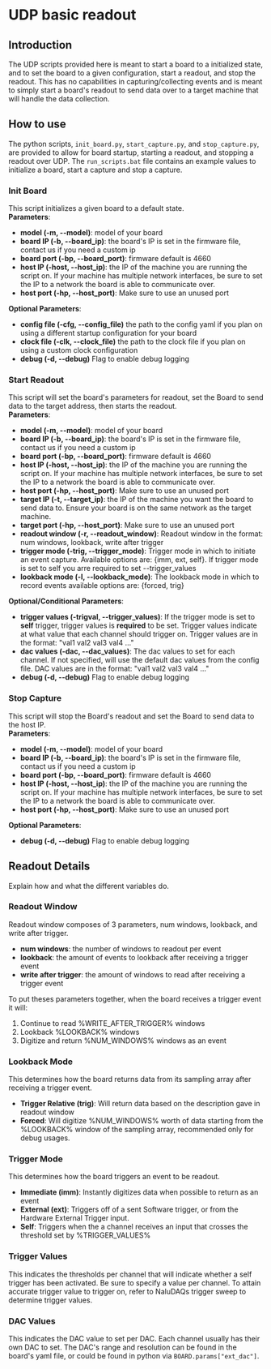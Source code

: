 # UDP basic readout

## Introduction
The UDP scripts provided here is meant to start a board to a initialized state, and to set the board to a given configuration, start a readout, and stop the readout. This has no capabilities in capturing/collecting events and is meant to simply start a board's readout to send data over to a target machine that will handle the data collection.

## How to use

The python scripts, `init_board.py`, `start_capture.py`, and `stop_capture.py`, are provided to allow for board startup, starting a readout, and stopping a readout over UDP. The `run_scripts.bat` file contains an example values to initialize a board, start a capture and stop a capture.
### Init Board
This script initializes a given board to a default state.<br>
<b>Parameters</b>:
<ul> 
    <li> <b>model (-m, --model)</b>: model of your board </li>
    <li> <b>board IP (-b, --board_ip)</b>: the board's IP is set in the firmware file, contact us if you need a custom ip
    <li> <b>board port (-bp, --board_port)</b>: firmware default is 4660</li>
    <li> <b>host IP (-host, --host_ip)</b>: the IP of the machine you are running the script on. If your machine has multiple network interfaces, be sure to set the IP to a network the board is able to communicate over.
    <li> <b>host port (-hp, --host_port)</b>: Make sure to use an unused port</li>
</ul>

<b>Optional Parameters</b>:
<ul> 
    <li> <b>config file (-cfg, --config_file)</b> the path to the config yaml if you plan on using a different startup configuration for your board</li>
    <li> <b>clock file (-clk, --clock_file)</b> the path to the clock file if you plan on using a custom clock configuration</li>
    <li> <b>debug (-d, --debug)</b> Flag to enable debug logging</li>
</ul>

### Start Readout
This script will set the board's parameters for readout, set the Board to send data to the target address, then starts the readout.<br> 
<b>Parameters</b>:
<ul> 
    <li> <b>model (-m, --model)</b>: model of your board </li>
    <li> <b>board IP (-b, --board_ip)</b>: the board's IP is set in the firmware file, contact us if you need a custom ip
    <li> <b>board port (-bp, --board_port)</b>: firmware default is 4660</li>
    <li> <b>host IP (-host, --host_ip)</b>: the IP of the machine you are running the script on. If your machine has multiple network interfaces, be sure to set the IP to a network the board is able to communicate over.
    <li> <b>host port (-hp, --host_port)</b>: Make sure to use an unused port</li>
    <li> <b>target IP (-t, --target_ip)</b>: the IP of the machine you want the board to send data to. Ensure your board is on the same network as the target machine.
    <li> <b>target port (-hp, --host_port)</b>: Make sure to use an unused port</li>
    <li><b>readout window (-r, --readout_window)</b>: Readout window in the format: num windows, lookback, write after trigger</li>
    <li><b>trigger mode (-trig, --trigger_mode)</b>: Trigger mode in which to initiate an event capture. Available options are: {imm, ext, self}. If trigger mode is set to self you arre required to set --trigger_values</li>
    <li><b>lookback mode (-l, --lookback_mode)</b>: The lookback mode in which to record events available options are: {forced, trig}</li>
</ul>
<b>Optional/Conditional Parameters</b>:
<ul> 
    <li><b>trigger values (-trigval, --trigger_values)</b>: If the trigger mode is set to <b>self</b> trigger, trigger values is <b>required</b> to be set. Trigger values indicate at what value that each channel should trigger on. Trigger values are in the format: "val1 val2 val3 val4 ..."
    <li> <b>dac values (-dac, --dac_values)</b>: The dac values to set for each channel. If not specified, will use the default dac values from the config file. DAC values are in the format: "val1 val2 val3 val4 ..."</li>
    <li> <b>debug (-d, --debug)</b> Flag to enable debug logging</li>
</ul>

### Stop Capture
This script will stop the Board's readout and set the Board to send data to the host IP.<br>
<b>Parameters</b>:
<ul> 
    <li> <b>model (-m, --model)</b>: model of your board </li>
    <li> <b>board IP (-b, --board_ip)</b>: the board's IP is set in the firmware file, contact us if you need a custom ip
    <li> <b>board port (-bp, --board_port)</b>: firmware default is 4660</li>
    <li> <b>host IP (-host, --host_ip)</b>: the IP of the machine you are running the script on. If your machine has multiple network interfaces, be sure to set the IP to a network the board is able to communicate over.
    <li> <b>host port (-hp, --host_port)</b>: Make sure to use an unused port</li>
</ul>

<b>Optional Parameters</b>:
<ul> 
    <li> <b>debug (-d, --debug)</b> Flag to enable debug logging</li>
</ul>

## Readout Details

Explain how and what the different variables do.

### Readout Window
Readout window composes of 3 parameters, num windows, lookback, and write after trigger.
<ul> 
    <li> <b>num windows</b>: the number of windows to readout per event </li>
    <li> <b>lookback</b>: the amount of events to lookback after receiving a trigger event </li>
    <li> <b>write after trigger</b>: the amount of windows to read after receiving a trigger event </li>
</ul> 

To put theses parameters together, when the board receives a trigger event it will:
<ol>
    <li> Continue to read %WRITE_AFTER_TRIGGER% windows </li>
    <li> Lookback %LOOKBACK% windows </li>
    <li> Digitize and return %NUM_WINDOWS% windows as an event</li>
</ol>

### Lookback Mode
This determines how the board returns data from its sampling array after receiving a trigger event.

<ul> 
    <li> <b>Trigger Relative (trig)</b>: Will return data based on the description gave in readout window</li>
    <li> <b>Forced</b>: Will digitize %NUM_WINDOWS% worth of data starting from the %LOOKBACK% window of the sampling array, recommended only for debug usages.</li>
</ul> 

### Trigger Mode
This determines how the board triggers an event to be readout.
<ul> 
    <li> <b>Immediate (imm)</b>: Instantly digitizes data when possible to return as an event</li>
    <li> <b>External (ext)</b>: Triggers off of a sent Software trigger, or from the Hardware External Trigger input.</li>
    <li> <b>Self</b>: Triggers when the a channel receives an input that crosses the threshold set by %TRIGGER_VALUES% </li>
</ul> 

### Trigger Values
This indicates the thresholds per channel that will indicate whether a self trigger has been activated. Be sure to specify a value per channel. To attain accurate trigger value to trigger on, refer to NaluDAQs trigger sweep to determine trigger values.

### DAC Values
This indicates the DAC value to set per DAC. Each channel usually has their own DAC to set. The DAC's range and resolution can be found in the board's yaml file, or could be found in python via `BOARD.params["ext_dac"]`.
